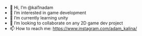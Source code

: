 - 👋 Hi, I’m @kal1nadam
- 👀 I’m interested in game development
- 🌱 I’m currently learning unity
- 💞️ I’m looking to collaborate on any 2D game dev project
- 📫 How to reach me: https://www.instagram.com/adam_kalina/

<!---
kal1nadam/kal1nadam is a ✨ special ✨ repository because its `README.md` (this file) appears on your GitHub profile.
You can click the Preview link to take a look at your changes.
--->
